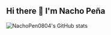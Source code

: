 ## Hi there 👋 I'm Nacho Peña
![NachoPen0804's GitHub stats](https://github-readme-stats.vercel.app/api?username=nachopen0804&show_icons=true&theme=radical)


<!--
**NachoPen0804/NachoPen0804** is a ✨ _special_ ✨ repository because its `README.md` (this file) appears on your GitHub profile.

Here are some ideas to get you started:

- 🔭 I’m currently working on ...
- 🌱 I’m currently learning ...
- 👯 I’m looking to collaborate on ...
- 🤔 I’m looking for help with ...
- 💬 Ask me about ...
- 📫 How to reach me: ...
- 😄 Pronouns: ...
- ⚡ Fun fact: ...
-->
